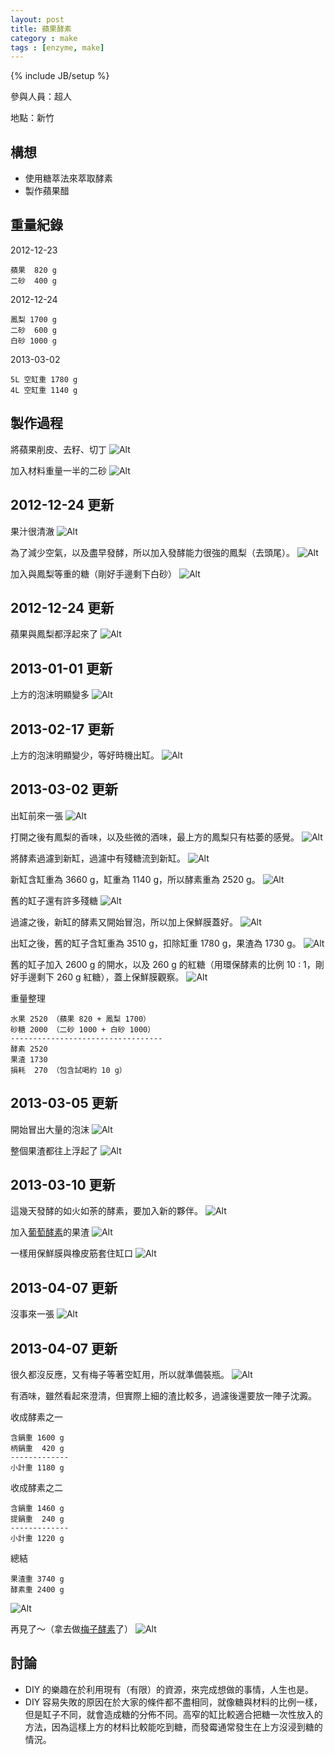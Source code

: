 ```yaml
---
layout: post
title: 蘋果酵素
category : make
tags : [enzyme, make]
---
```

{% include JB/setup %}

參與人員：超人

地點：新竹

## 構想

* 使用糖萃法來萃取酵素
* 製作蘋果醋

## 重量紀錄

2012-12-23

    蘋果  820 g
    二砂  400 g

2012-12-24

    鳳梨 1700 g
    二砂  600 g
    白砂 1000 g

2013-03-02

    5L 空缸重 1780 g
    4L 空缸重 1140 g

## 製作過程

將蘋果削皮、去籽、切丁
![Alt](/img/make/2012-12-23/IMG_20121223_215942.jpg)

加入材料重量一半的二砂
![Alt](/img/make/2012-12-23/IMG_20121223_220845.jpg)

## 2012-12-24 更新

果汁很清澈
![Alt](/img/make/2012-12-23/IMG_20121224_172556.jpg)

為了減少空氣，以及盡早發酵，所以加入發酵能力很強的鳳梨（去頭尾）。
![Alt](/img/make/2012-12-23/IMG_20121224_173231.jpg)

加入與鳳梨等重的糖（剛好手邊剩下白砂）
![Alt](/img/make/2012-12-23/IMG_20121224_174951.jpg)

## 2012-12-24 更新

蘋果與鳳梨都浮起來了
![Alt](/img/make/2012-12-23/IMG_20121227_185937.jpg)

## 2013-01-01 更新

上方的泡沫明顯變多
![Alt](/img/make/2012-12-23/IMG_20130101_000229.jpg)

## 2013-02-17 更新

上方的泡沫明顯變少，等好時機出缸。
![Alt](/img/make/2012-12-23/IMG_20130217_205355.jpg)

## 2013-03-02 更新

出缸前來一張
![Alt](/img/make/2012-12-23/IMG_20130302_111232.jpg)

打開之後有鳳梨的香味，以及些微的酒味，最上方的鳳梨只有枯萎的感覺。
![Alt](/img/make/2012-12-23/IMG_20130302_111455.jpg)

將酵素過濾到新缸，過濾中有殘糖流到新缸。
![Alt](/img/make/2012-12-23/IMG_20130302_112100.jpg)

新缸含缸重為 3660 g，缸重為 1140 g，所以酵素重為 2520 g。
![Alt](/img/make/2012-12-23/IMG_20130302_114054.jpg)

舊的缸子還有許多殘糖
![Alt](/img/make/2012-12-23/IMG_20130302_114122.jpg)

過濾之後，新缸的酵素又開始冒泡，所以加上保鮮膜蓋好。
![Alt](/img/make/2012-12-23/IMG_20130302_114657.jpg)

出缸之後，舊的缸子含缸重為 3510 g，扣除缸重 1780 g，果渣為 1730 g。
![Alt](/img/make/2012-12-23/IMG_20130302_142338.jpg)

舊的缸子加入 2600 g 的開水，以及 260 g 的紅糖（用環保酵素的比例 10 : 1，剛好手邊剩下 260 g 紅糖），蓋上保鮮膜觀察。
![Alt](/img/make/2012-12-23/IMG_20130302_143350.jpg)

重量整理

    水果 2520 （蘋果 820 + 鳳梨 1700）
    砂糖 2000 （二砂 1000 + 白砂 1000）
    ----------------------------------
    酵素 2520
    果渣 1730
    損耗  270 （包含試喝約 10 g）

## 2013-03-05 更新

開始冒出大量的泡沫
![Alt](/img/make/2012-12-23/IMG_20130305_090700.jpg)

整個果渣都往上浮起了
![Alt](/img/make/2012-12-23/IMG_20130305_235324.jpg)

## 2013-03-10 更新

這幾天發酵的如火如荼的酵素，要加入新的夥伴。
![Alt](/img/make/2012-12-23/IMG_20130310_144534.jpg)

加入[葡萄酵素](/make/2013/01/08/grape/)的果渣
![Alt](/img/make/2012-12-23/IMG_20130310_144828.jpg)

一樣用保鮮膜與橡皮筋套住缸口
![Alt](/img/make/2012-12-23/IMG_20130310_144933.jpg)

## 2013-04-07 更新

沒事來一張
![Alt](/img/make/2012-12-23/IMG_20130407_203307.jpg)

## 2013-04-07 更新

很久都沒反應，又有梅子等著空缸用，所以就準備裝瓶。
![Alt](/img/make/2012-12-23/IMG_20130427_000516.jpg)

有酒味，雖然看起來澄清，但實際上細的渣比較多，過濾後還要放一陣子沈澱。

收成酵素之一

    含鍋重 1600 g
    柄鍋重  420 g
    -------------
    小計重 1180 g

收成酵素之二

    含鍋重 1460 g
    提鍋重  240 g
    -------------
    小計重 1220 g

總結

    果渣重 3740 g
    酵素重 2400 g
    
![Alt](/img/make/2012-12-23/IMG_20130427_002301.jpg)

再見了～（拿去做[梅子酵素](/make/2013/04/25/plum)了）
![Alt](/img/make/2012-12-23/IMG_20130427_112809.jpg)


## 討論

* DIY 的樂趣在於利用現有（有限）的資源，來完成想做的事情，人生也是。
* DIY 容易失敗的原因在於大家的條件都不盡相同，就像糖與材料的比例一樣，但是缸子不同，就會造成糖的分佈不同。高窄的缸比較適合把糖一次性放入的方法，因為這樣上方的材料比較能吃到糖，而發霉通常發生在上方沒浸到糖的情況。


